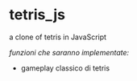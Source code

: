 # tetris_js
a clone of tetris in JavaScript

*funzioni che saranno implementate:*

- gameplay classico di tetris
